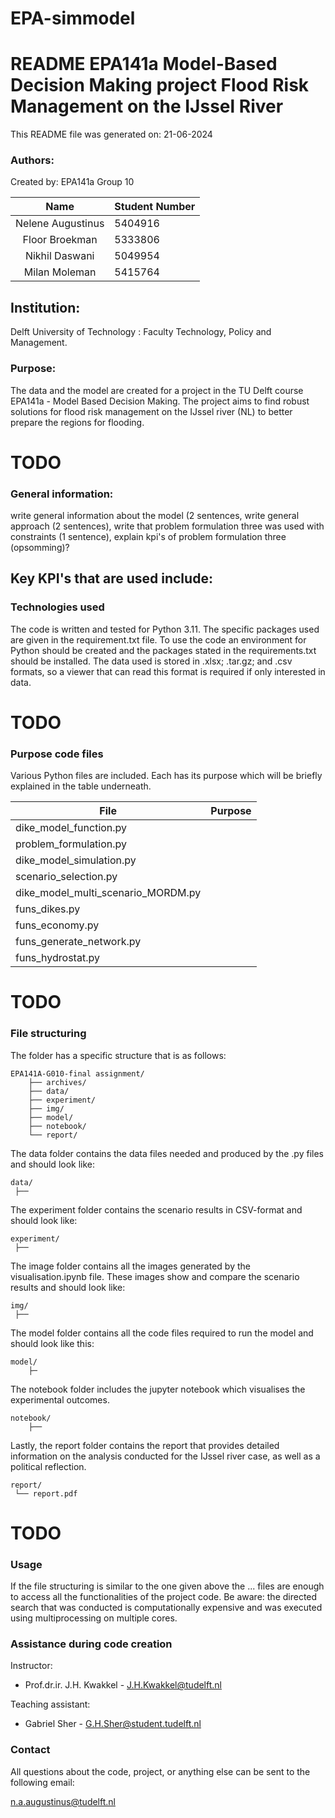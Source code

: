 # EPA-simmodel

# README EPA141a Model-Based Decision Making project Flood Risk Management on the IJssel River 

This README file was generated on: 21-06-2024

### Authors:
Created by: EPA141a Group 10

|       Name        | Student Number |
|:-----------------:|:---------------|
| Nelene Augustinus | 5404916        |
|  Floor Broekman   | 5333806        |
|  Nikhil Daswani   | 5049954        |
|   Milan Moleman   | 5415764        |


## Institution:

Delft University of Technology : Faculty Technology, Policy and Management.

### Purpose:

The data and the model are created for a project in the TU Delft course EPA141a - Model Based Decision Making. 
The project aims to find robust solutions for flood risk management on the IJssel river (NL) to better prepare the regions for flooding. 

# TODO
### General information:

write general information about the model (2 sentences,
write general approach (2 sentences), 
write that problem formulation three was used with constraints (1 sentence), 
explain kpi's of problem formulation three (opsomming)?

Key KPI's that are used include: 
- 

### Technologies used

The code is written and tested for Python 3.11. The specific packages used are given in the requirement.txt file. To use the code an environment for Python should be created and the packages stated in the requirements.txt should be installed. The data used is stored in .xlsx; .tar.gz;  and .csv formats, so a viewer that can read this format is required if only interested in data.

# TODO
### Purpose code files

Various Python files are included. Each has its purpose which will be briefly explained in the table underneath.

| File                              | Purpose                                                                                                                                                                               |
|-----------------------------------|---------------------------------------------------------------------------------------------------------------------------------------------------------------------------------------|
| dike_model_function.py            |  |
| problem_formulation.py            |                                                                                                               |
| dike_model_simulation.py          |                                                                                          |
| scenario_selection.py             |                                                                                                                              |
| dike_model_multi_scenario_MORDM.py |                                                                                                |
| funs_dikes.py                     |                                                                                                                    |
| funs_economy.py                   |                                                                                                        |
| funs_generate_network.py          |                                                                  |
| funs_hydrostat.py                 |                                                                                           |

# TODO
### File structuring
The folder has a specific structure that is as follows:

    EPA141A-G010-final assignment/
        ├── archives/
        ├── data/
        ├── experiment/
        ├── img/
        ├── model/
        ├── notebook/
        └── report/

The data folder contains the data files needed and produced by the .py files and should look like:

    data/
     ├── 

The experiment folder contains the scenario results in CSV-format and should look like:

    experiment/
     ├── 
     

The image folder contains all the images generated by the visualisation.ipynb file. These images show and compare the scenario results and should look like: 

    img/
     ├── 

The model folder contains all the code files required to run the model and should look like this:

    model/
        ├─

The notebook folder includes the jupyter notebook which visualises the experimental outcomes. 

    notebook/
        ├── 


Lastly, the report folder contains the report that provides detailed information on the analysis conducted for the IJssel river case, as well as a political reflection. 

    report/
     └── report.pdf

# TODO
### Usage

If the file structuring is similar to the one given above the ... files are enough to access all the functionalities of the project code. 
Be aware: the directed search that was conducted is computationally expensive and was executed using multiprocessing on multiple cores.

### Assistance during code creation

Instructor:

-   Prof.dr.ir. J.H. Kwakkel - [J.H.Kwakkel@tudelft.nl](mailto:J.H.Kwakkel@tudelft.nl)


Teaching assistant:

-   Gabriel Sher - [G.H.Sher@student.tudelft.nl](mailto:G.H.Sher@student.tudelft.nl)

### Contact

All questions about the code, project, or anything else can be sent to the following email:

[n.a.augustinus@tudelft.nl](mailto:n.a.augustinus@tudelft.nl)